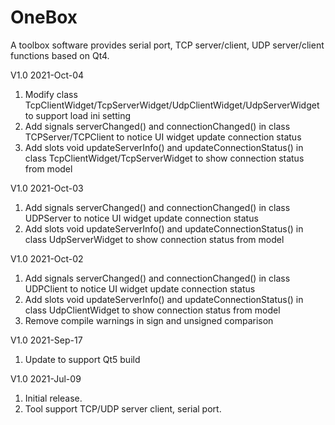 # OneBox
A toolbox software provides serial port, TCP server/client, UDP server/client functions based on Qt4.


V1.0 2021-Oct-04
1. Modify class TcpClientWidget/TcpServerWidget/UdpClientWidget/UdpServerWidget to support load ini setting
2. Add signals serverChanged() and connectionChanged() in class TCPServer/TCPClient to notice UI widget update connection status
3. Add slots void updateServerInfo() and updateConnectionStatus() in class TcpClientWidget/TcpServerWidget to show connection status from model


V1.0 2021-Oct-03
1. Add signals serverChanged() and connectionChanged() in class UDPServer to notice UI widget update connection status
2. Add slots void updateServerInfo() and updateConnectionStatus() in class UdpServerWidget to show connection status from model


V1.0 2021-Oct-02
1. Add signals serverChanged() and connectionChanged() in class UDPClient to notice UI widget update connection status
2. Add slots void updateServerInfo() and updateConnectionStatus() in class UdpClientWidget to show connection status from model
3. Remove compile warnings in sign and unsigned comparison


V1.0 2021-Sep-17
1. Update to support Qt5 build


V1.0 2021-Jul-09
1. Initial release.
2. Tool support TCP/UDP server client, serial port.
